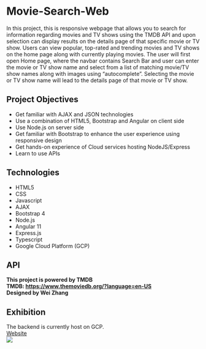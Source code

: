 # Movie-Search-Web
In this project, this is responsive webpage that allows you to search for information regarding
movies and TV shows using the TMDB API and upon selection can display results on the details
page of that specific movie or TV show. Users can view popular, top-rated and trending movies and
TV shows on the home page along with currently playing movies. The user will first open Home page, where the navbar contains Search Bar and user can enter the
movie or TV show name and select from a list of matching movie/TV show names along with
images using “autocomplete”. Selecting the movie or TV show name will lead to the details page
of that movie or TV show.


## Project Objectives
* Get familiar with AJAX and JSON technologies
* Use a combination of HTML5, Bootstrap and Angular on client side
* Use Node.js on server side
* Get familiar with Bootstrap to enhance the user experience using responsive design
* Get hands-on experience of Cloud services hosting NodeJS/Express 
* Learn to use APIs


## Technologies
* HTML5
* CSS
* Javascript
* AJAX
* Bootstrap 4
* Node.js
* Angular 11
* Express.js
* Typescript
* Google Cloud Platform (GCP)


## API
<strong>This project is powered by TMDB</strong><br>
<strong>TMDB: https://www.themoviedb.org/?language=en-US</strong> <br>
<strong>Designed by Wei Zhang</strong>

## Exhibition
The backend is currently host on GCP.<br>
<a href="https://movie-web-angular.wl.r.appspot.com/"> Website</a> <br>
<img src="https://drive.google.com/uc?export=view&id=19G_mKLVkhYZMy__886IuEG2ncCPePuQ1" /> 
